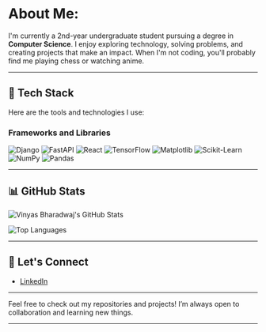 # About Me:  

I'm currently a 2nd-year undergraduate student pursuing a degree in **Computer Science**. I enjoy exploring technology, solving problems, and creating projects that make an impact. When I'm not coding, you'll probably find me playing chess or watching anime.

---

## 🥳 Tech Stack
Here are the tools and technologies I use:

### Frameworks and Libraries
![Django](https://img.shields.io/badge/Django-092E20?style=for-the-badge&logo=django&logoColor=white)
![FastAPI](https://img.shields.io/badge/FastAPI-009688?style=for-the-badge&logo=fastapi&logoColor=white)
![React](https://img.shields.io/badge/React-61DAFB?style=for-the-badge&logo=react&logoColor=black)
![TensorFlow](https://img.shields.io/badge/TensorFlow-FF6F00?style=for-the-badge&logo=tensorflow&logoColor=white)
![Matplotlib](https://img.shields.io/badge/Matplotlib-000000?style=for-the-badge&logo=python&logoColor=white)
![Scikit-Learn](https://img.shields.io/badge/Scikit--Learn-F7931E?style=for-the-badge&logo=scikit-learn&logoColor=white)
![NumPy](https://img.shields.io/badge/NumPy-013243?style=for-the-badge&logo=numpy&logoColor=white)
![Pandas](https://img.shields.io/badge/Pandas-150458?style=for-the-badge&logo=pandas&logoColor=white)

---

## 📊 GitHub Stats
![Vinyas Bharadwaj's GitHub Stats](https://github-readme-stats.vercel.app/api?username=vinyas-bharadwaj&show_icons=true&theme=radical)

![Top Languages](https://github-readme-stats.vercel.app/api/top-langs/?username=vinyas-bharadwaj&layout=compact&theme=radical)

---

## 🔄 Let's Connect  
- [LinkedIn](https://www.linkedin.com/in/vinyas-bharadwaj-443982293/) 

---

Feel free to check out my repositories and projects! I’m always open to collaboration and learning new things.

---




<!--
**vinyas-bharadwaj/vinyas-bharadwaj** is a ✨ _special_ ✨ repository because its `README.md` (this file) appears on your GitHub profile.

Here are some ideas to get you started:

- 🔭 I’m currently working on ...
- 🌱 I’m currently learning ...
- 👯 I’m looking to collaborate on ...
- 🤔 I’m looking for help with ...
- 💬 Ask me about ...
- 📫 How to reach me: ...
- 😄 Pronouns: ...
- ⚡ Fun fact: ...
-->
